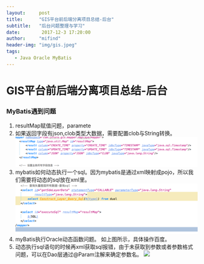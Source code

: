 ```yaml
---
layout:     post
title:      "GIS平台前后端分离项目总结-后台"
subtitle:   "后台问题整理与学习"
date:        2017-12-3 17:20:00
author:     "mifind"
header-img: "img/gis.jpeg"
tags:
   - Java Oracle MyBatis
---
```

# GIS平台前后端分离项目总结-后台

### MyBatis遇到问题
1. resultMap赋值问题，paramete
2. 如果返回字段有json,clob类型大数据，需要配置clob与String转换。
![](/img/gis_batis_1.png)
3. mybatis如何动态执行一个sql。因为mybatis是通过xml映射成pojo，所以我们需要将动态的sql放在xml里。
![](/img/gis_batis_2.png)
4. myBatis执行Oracle动态函数问题。 如上图所示，具体操作百度。
5. 动态执行sql语句的时候再xml获取sql报错，由于未获取到参数或者参数格式问题，可以在Dao层通过@Param注解来确定参数名。
![](/img/gis_batis_3.png)






